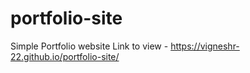 # portfolio-site
Simple Portfolio website
Link to view - https://vigneshr-22.github.io/portfolio-site/
